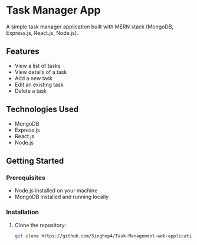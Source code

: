 # Task Manager App

A simple task manager application built with MERN stack (MongoDB, Express.js, React.js, Node.js).

## Features

- View a list of tasks
- View details of a task
- Add a new task
- Edit an existing task
- Delete a task

## Technologies Used

- MongoDB
- Express.js
- React.js
- Node.js

## Getting Started

### Prerequisites

- Node.js installed on your machine
- MongoDB installed and running locally

### Installation

1. Clone the repository:

   ```bash
   git clone https://github.com/Singhnp4/Task-Management-web-application.git
